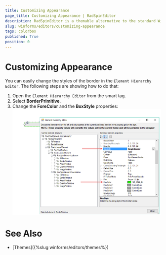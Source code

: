 ```yaml
---
title: Customizing Appearance
page_title: Customizing Appearance | RadSpinEditor
description: RadSpinEditor is a themable alternative to the standard Windows Numeric Up Down control.
slug: winforms/editors/customizing-appearance
tags: colorbox
published: True
position: 0
---
```


# Customizing Appearance

You can easily change the styles of the border in the `Element Hierarchy Editor`. The following steps are showing how to do that:

1. Open the `Element Hierarchy Editor` from the smart tag.
2. Select __BorderPrimitive__. 
3. Change the __ForeColor__ and the __BoxStyle__ properties:
    ![editors-spineditor-customizing appearance 001](images/spineditor-customizing-appearance001.png)


# See Also

* [Themes]({%slug winforms/editors/themes%})


